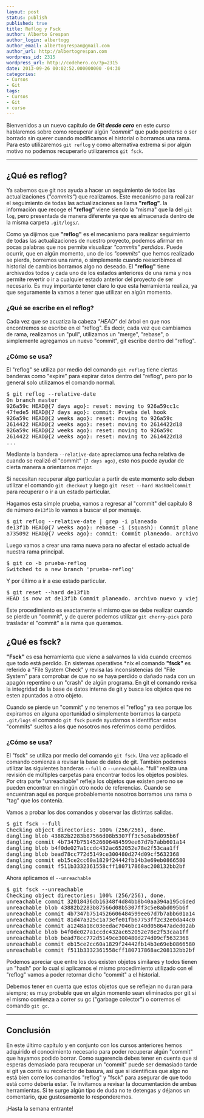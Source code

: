 ```yaml
---
layout: post
status: publish
published: true
title: Reflog y Fsck
author: Alberto Grespan
author_login: albertogg
author_email: albertogrespan@gmail.com
author_url: http://albertogrespan.com
wordpress_id: 2315
wordpress_url: http://codehero.co/?p=2315
date: 2013-09-26 00:02:52.000000000 -04:30
categories:
- Cursos
- Git
tags:
- Cursos
- Git
- curso
---
```

<p>Bienvenidos a un nuevo capítulo de <strong><em>Git desde cero</em></strong> en este <em>curso</em> hablaremos sobre como recuperar algún <em>"commit"</em> que pudo perderse o ser borrado sin querer cuando modificamos el historial o borramos una rama. Para esto utilizaremos <code>git reflog</code> y como alternativa extrema si por algún motivo no podemos recuperarlo utilizaremos <code>git fsck</code>.</p>

<hr />

<h2>¿Qué es reflog?</h2>

<p>Ya sabemos que git nos ayuda a hacer un seguimiento de todos las actualizaciones (<em>"commits"</em>) que realizamos. Este mecanismo para realizar el seguimiento de todas las actualizaciones se llama <strong>"reflog"</strong>. la información que recoge el <strong>"reflog"</strong> viene siendo la "misma" que la del <code>git log</code>, pero presentada de manera diferente ya que es almacenada dentro de la misma carpeta <code>.git/logs/</code>.</p>

<p>Como ya dijimos que <strong>"reflog"</strong> es el mecanismo para realizar seguimiento de todas las actualizaciones de nuestro proyecto, podemos afirmar en pocas palabras que nos permite visualizar <em>"commits" perdidos</em>. Puede ocurrir, que en algún momento, uno de los <em>"commits"</em> que hemos realizado se pierda, borremos una rama, o simplemente cuando reescribimos el historial de cambios borramos algo no deseado. El <strong>"reflog"</strong> tiene archivados todos y cada uno de los estados anteriores de una rama y nos permite revertir o ir a cualquier estado anterior del proyecto de ser necesario. Es muy importante tener claro lo que esta herramienta realiza, ya que seguramente la vamos a tener que utilizar en algún momento.</p>

<h3>¿Qué se escribe en el reflog?</h3>

<p>Cada vez que se acuatiza la cabeza <em>"HEAD"</em> del árbol en que nos encontremos se escribe en el "reflog". Es decir, cada vez que cambiamos de rama, realizamos un "pull", utilizamos un "merge", "rebase", o simplemente agregamos un nuevo "commit", git escribe dentro del "reflog".</p>

<h3>¿Cómo se usa?</h3>

<p>El "reflog" se utiliza por medio del comando <code>git reflog</code> tiene ciertas banderas como "expire" para expirar datos dentro del "reflog", pero por lo general solo utilizamos el comando normal.</p>

<pre>$ git reflog --relative-date
On branch master
926a59c HEAD@{7 days ago}: reset: moving to 926a59cc1c
47fede5 HEAD@{7 days ago}: commit: Prueba del hook
926a59c HEAD@{2 weeks ago}: reset: moving to 926a59c
2614422 HEAD@{2 weeks ago}: reset: moving to 2614422d18
926a59c HEAD@{2 weeks ago}: reset: moving to 926a59c
2614422 HEAD@{2 weeks ago}: reset: moving to 2614422d18
...
</pre>

<p>Mediante la bandera <code>--relative-date</code> apreciamos una fecha relativa de cuando se realizó el "commit" <code>{7 days ago}</code>, esto nos puede ayudar de cierta manera a orientarnos mejor.</p>

<p>Si necesitan recuperar algo particular a partir de este momento solo deben utilizar el comando <code>git checkout</code> y luego <code>git reset --hard HashDelCommit</code> para recuperar o ir a un estado particular.</p>

<p>Hagamos esta simple prueba, vamos a regresar al "commit" del capítulo 8 de número <code>de13f1b</code> lo vamos a buscar el por mensaje.</p>

<pre>$ git reflog --relative-date | grep -i planeado
de13f1b HEAD@{7 weeks ago}: rebase -i (squash): Commit planeado. archivo nuevo y viejo
a735092 HEAD@{7 weeks ago}: commit: Commit planeado. archivo nuevo y viejo
</pre>

<p>Luego vamos a crear una rama nueva para no afectar el estado actual de nuestra rama principal.</p>

<pre>$ git co -b prueba-reflog
Switched to a new branch 'prueba-reflog'
</pre>

<p>Y por último a ir a ese estado particular.</p>

<pre>$ git reset --hard de13f1b
HEAD is now at de13f1b Commit planeado. archivo nuevo y viejo
</pre>

<p>Este procedimiento es exactamente el mismo que se debe realizar cuando se pierde un "commit", y de querer podemos utilizar <code>git cherry-pick</code> para trasladar el "commit" a la rama que queramos.</p>

<h2>¿Qué es fsck?</h2>

<p><strong>"Fsck"</strong> es esa herramienta que viene a salvarnos la vida cuando creemos que todo está perdido. En sistemas operativos *nix el comando <strong>"fsck"</strong> es referido a "File System Check" y revisa las inconsistencias del "File System" para comprobar de que no se haya perdido o dañado nada con un apagón repentino o un "crash" de algún programa. En git el comando revisa la integridad de la base de datos interna de git y busca los objetos que no esten apuntados a otro objeto.</p>

<p>Cuando se pierde un "commit" y no tenemos el "reflog" ya sea porque los expiramos en alguna oportunidad o simplemente borramos la carpeta <code>.git/logs</code> el comando <code>git fsck</code> puede ayudarnos a identificar estos "commits" sueltos a los que nosotros nos referimos como perdidos.</p>

<h3>¿Cómo se usa?</h3>

<p>El "fsck" se utiliza por medio del comando <code>git fsck</code>. Una vez aplicado el comando comienza a revisar la base de datos de git. También podemos utilizar las siguientes banderas <code>--full</code> o <code>--unreachable</code>. "full" realiza una revisión de múltiples carpetas para encontrar todos los objetos posibles. Por otra parte "unreachable" refleja los objetos que existen pero no se pueden encontrar en ningún otro nodo de referencias. Cuando se encuentran aquí es porque probablemente nosotros borramos una rama o "tag" que los contenía.</p>

<p>Vamos a probar los dos comandos y observar las distintas salidas.</p>

<pre>$ git fsck --full
Checking object directories: 100% (256/256), done.
dangling blob 43882b2283b87566d08b5307ff3c5e8abd095b6f
dangling commit 4b7347b7514526606484599ee67d7b7abb601a14
dangling blob b4f0de027a1ccdc432ac652052e78e2f53caa1ff
dangling blob bead78cc772d5149ce300480d274d09cf5632368
dangling commit eb15ce2cc60a1829f24442fb14b3e69eb0866580
dangling commit f511b3332361558cff180717868ac208132bb2bf
</pre>

<p>Ahora aplicamos el <code>--unreachable</code></p>

<pre>$ git fsck --unreachable
Checking object directories: 100% (256/256), done.
unreachable commit 32018436db16348f4d84bb8b40aa394a195c6ded
unreachable blob 43882b2283b87566d08b5307ff3c5e8abd095b6f
unreachable commit 4b7347b7514526606484599ee67d7b7abb601a14
unreachable commit 81d47a325c1a73efe01fb67753ff2c32e0da44c0
unreachable commit a1248a18c03eedac7046bc140d058647aded02ab
unreachable blob b4f0de027a1ccdc432ac652052e78e2f53caa1ff
unreachable blob bead78cc772d5149ce300480d274d09cf5632368
unreachable commit eb15ce2cc60a1829f24442fb14b3e69eb0866580
unreachable commit f511b3332361558cff180717868ac208132bb2bf
</pre>

<p>Podemos apreciar que entre los dos existen objetos similares y todos tienen un "hash" por lo cual si aplicamos el mismo procedimiento utilizado con el "reflog" vamos a poder retornar dicho "commit" a el historial.</p>

<p>Debemos tener en cuenta que estos objetos que se reflejan no duran para siempre; es muy probable que en algún momento sean eliminados por git si el mismo comienza a correr su gc ("garbage colector") o corremos el comando <code>git gc</code>.</p>

<hr />

<h2>Conclusión</h2>

<p>En este último capítulo y en conjunto con los cursos anteriores hemos adquirido el conocimiento necesario para poder recuperar algún "commit" que hayamos podido borrar. Como sugerencia debes tener en cuenta que si esperas demasiado para recuperar un "commit" puede ser demasiado tarde si git ya corrió su recolector de basura, así que si identificas que algo no está bien corre los comandos "reflog" y "fsck" para asegurar de que todo está como debería estar. Te invitamos a revisar la documentación de ambas herramientas. Si te surge algún tipo de duda no te detengas y déjanos un comentario, que gustosamente lo responderemos.</p>

<p>¡Hasta la semana entrante!</p>
